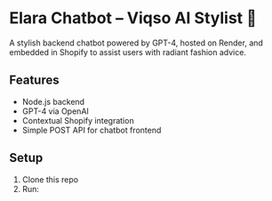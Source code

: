 # Elara Chatbot – Viqso AI Stylist 💎

A stylish backend chatbot powered by GPT-4, hosted on Render, and embedded in Shopify to assist users with radiant fashion advice.

## Features

- Node.js backend
- GPT-4 via OpenAI
- Contextual Shopify integration
- Simple POST API for chatbot frontend

## Setup

1. Clone this repo
2. Run:
